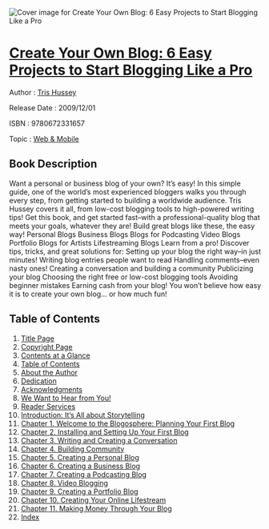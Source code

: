 ![Cover image for Create Your Own Blog: 6 Easy Projects to Start Blogging Like a Pro](https://imgdetail.ebookreading.net/cover/cover/web_mobile/EB9780672331657.jpg)

[Create Your Own Blog: 6 Easy Projects to Start Blogging Like a Pro](https://ebookreading.net/view/book/Create+Your+Own+Blog%3A+6+Easy+Projects+to+Start+Blogging+Like+a+Pro-EB9780672331657_1.html "Create Your Own Blog: 6 Easy Projects to Start Blogging Like a Pro")
====================================================================================================================

Author : [Tris Hussey](https://ebookreading.net/search/author/Tris+Hussey)

Release Date : 2009/12/01

ISBN : 9780672331657

Topic : [Web & Mobile](https://ebookreading.net/search/category/web-mobile)

Book Description
-----------------

Want a personal or business blog of your own? It’s easy! In this simple guide, one of the world’s most experienced bloggers walks you through every step, from getting started to building a worldwide audience. Tris Hussey covers it all, from low-cost blogging tools to high-powered writing tips! Get this book, and get started fast–with a professional-quality blog that meets your goals, whatever they are!
Build great blogs like these, the easy way!
Personal Blogs
Business Blogs
Blogs for Podcasting
Video Blogs
Portfolio Blogs for Artists
Lifestreaming Blogs
Learn from a pro! Discover tips, tricks, and great solutions for:
Setting up your blog the right way–in just minutes!
Writing blog entries people want to read
Handling comments–even nasty ones!
Creating a conversation and building a community
Publicizing your blog
Choosing the right free or low-cost blogging tools
Avoiding beginner mistakes
Earning cash from your blog!
You won’t believe how easy it is to create your own blog… or how much fun!
              
Table of Contents
-----------------

1. [Title Page](https://ebookreading.net/view/book/Create+Your+Own+Blog%3A+6+Easy+Projects+to+Start+Blogging+Like+a+Pro-EB9780672331657_2.html#title)
1. [Copyright Page](https://ebookreading.net/view/book/Create+Your+Own+Blog%3A+6+Easy+Projects+to+Start+Blogging+Like+a+Pro-EB9780672331657_2.html#copy)
1. [Contents at a Glance](https://ebookreading.net/view/book/Create+Your+Own+Blog%3A+6+Easy+Projects+to+Start+Blogging+Like+a+Pro-EB9780672331657_2.html#toc)
1. [Table of Contents](https://ebookreading.net/view/book/Create+Your+Own+Blog%3A+6+Easy+Projects+to+Start+Blogging+Like+a+Pro-EB9780672331657_2.html#toc1)
1. [About the Author](https://ebookreading.net/view/book/Create+Your+Own+Blog%3A+6+Easy+Projects+to+Start+Blogging+Like+a+Pro-EB9780672331657_2.html#pre01)
1. [Dedication](https://ebookreading.net/view/book/Create+Your+Own+Blog%3A+6+Easy+Projects+to+Start+Blogging+Like+a+Pro-EB9780672331657_2.html#pre02)
1. [Acknowledgments](https://ebookreading.net/view/book/Create+Your+Own+Blog%3A+6+Easy+Projects+to+Start+Blogging+Like+a+Pro-EB9780672331657_2.html#pre03)
1. [We Want to Hear from You!](https://ebookreading.net/view/book/Create+Your+Own+Blog%3A+6+Easy+Projects+to+Start+Blogging+Like+a+Pro-EB9780672331657_2.html#pre04)
1. [Reader Services](https://ebookreading.net/view/book/Create+Your+Own+Blog%3A+6+Easy+Projects+to+Start+Blogging+Like+a+Pro-EB9780672331657_2.html#pre05)
1. [Introduction: It’s All about Storytelling](https://ebookreading.net/view/book/Create+Your+Own+Blog%3A+6+Easy+Projects+to+Start+Blogging+Like+a+Pro-EB9780672331657_3.html#intro)
1. [Chapter 1. Welcome to the Blogosphere: Planning Your First Blog](https://ebookreading.net/view/book/Create+Your+Own+Blog%3A+6+Easy+Projects+to+Start+Blogging+Like+a+Pro-EB9780672331657_4.html#ch1)
1. [Chapter 2. Installing and Setting Up Your First Blog](https://ebookreading.net/view/book/Create+Your+Own+Blog%3A+6+Easy+Projects+to+Start+Blogging+Like+a+Pro-EB9780672331657_5.html#ch2)
1. [Chapter 3. Writing and Creating a Conversation](https://ebookreading.net/view/book/Create+Your+Own+Blog%3A+6+Easy+Projects+to+Start+Blogging+Like+a+Pro-EB9780672331657_6.html#ch3)
1. [Chapter 4. Building Community](https://ebookreading.net/view/book/Create+Your+Own+Blog%3A+6+Easy+Projects+to+Start+Blogging+Like+a+Pro-EB9780672331657_7.html#ch4)
1. [Chapter 5. Creating a Personal Blog](https://ebookreading.net/view/book/Create+Your+Own+Blog%3A+6+Easy+Projects+to+Start+Blogging+Like+a+Pro-EB9780672331657_8.html#ch5)
1. [Chapter 6. Creating a Business Blog](https://ebookreading.net/view/book/Create+Your+Own+Blog%3A+6+Easy+Projects+to+Start+Blogging+Like+a+Pro-EB9780672331657_9.html#ch6)
1. [Chapter 7. Creating a Podcasting Blog](https://ebookreading.net/view/book/Create+Your+Own+Blog%3A+6+Easy+Projects+to+Start+Blogging+Like+a+Pro-EB9780672331657_10.html#ch7)
1. [Chapter 8. Video Blogging](https://ebookreading.net/view/book/Create+Your+Own+Blog%3A+6+Easy+Projects+to+Start+Blogging+Like+a+Pro-EB9780672331657_11.html#ch8)
1. [Chapter 9. Creating a Portfolio Blog](https://ebookreading.net/view/book/Create+Your+Own+Blog%3A+6+Easy+Projects+to+Start+Blogging+Like+a+Pro-EB9780672331657_12.html#ch9)
1. [Chapter 10. Creating Your Online Lifestream](https://ebookreading.net/view/book/Create+Your+Own+Blog%3A+6+Easy+Projects+to+Start+Blogging+Like+a+Pro-EB9780672331657_13.html#ch10)
1. [Chapter 11. Making Money Through Your Blog](https://ebookreading.net/view/book/Create+Your+Own+Blog%3A+6+Easy+Projects+to+Start+Blogging+Like+a+Pro-EB9780672331657_14.html#ch11)
1. [Index](https://ebookreading.net/view/book/Create+Your+Own+Blog%3A+6+Easy+Projects+to+Start+Blogging+Like+a+Pro-EB9780672331657_15.html#ind)
